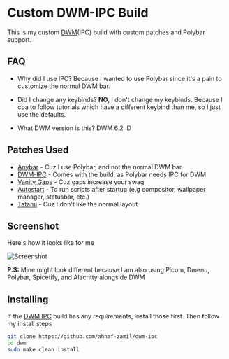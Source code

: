 # Custom DWM-IPC Build

This is my custom [DWM](dwm.suckless.org/)(IPC) build with custom patches and Polybar support. 

## FAQ

- Why did I use IPC? Because I wanted to use Polybar since it's a pain to customize the normal DWM bar.

- Did I change any keybinds? **NO**, I don't change my keybinds. Because I cba to follow tutorials which have a different keybind than me, so I just use the defaults.

- What DWM version is this? DWM 6.2 :D

## Patches Used

- [Anybar](https://dwm.suckless.org/patches/anybar/) - Cuz I use Polybar, and not the normal DWM bar
- [DWM-IPC](https://dwm.suckless.org/patches/ipc/) - Comes with the build, as Polybar needs IPC for DWM
- [Vanity Gaps](https://dwm.suckless.org/patches/vanitygaps/) - Cuz gaps increase your swag
- [Autostart](https://dwm.suckless.org/patches/autostart/) - To run scripts after startup (e.g compositor, wallpaper manager, statusbar, etc.)
- [Tatami](https://dwm.suckless.org/patches/tatami/) - Cuz I don't like the normal layout

## Screenshot

Here's how it looks like for me

![Screenshot](https://cdn.discordapp.com/attachments/862906833273094167/961970119741939712/unknown.png)

**P.S:** Mine might look different because I am also using Picom, Dmenu, Polybar, Spicetify, and Alacritty alongside DWM

## Installing

If the [DWM IPC](https://github.com/mihirlad55/dwm-ipc) build has any requirements, install those first. Then follow my install steps
```bash
git clone https://github.com/ahnaf-zamil/dwm-ipc
cd dwm
sudo make clean install
```

